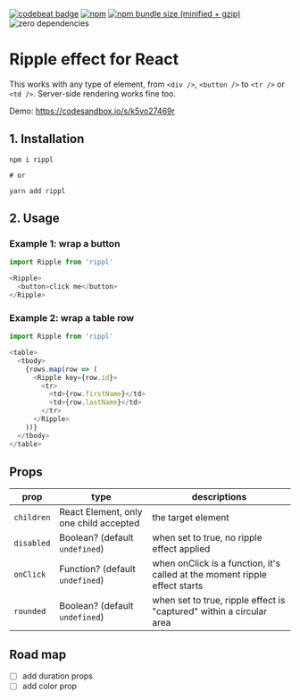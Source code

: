 [![codebeat badge](https://codebeat.co/badges/e8d05682-ba2a-41b2-b4e4-e0ffcca78444)](https://codebeat.co/projects/github-com-tungv-rippl-master)
[![npm](https://img.shields.io/npm/dt/rippl.svg)](http://npm.im/rippl)
[![npm bundle size (minified + gzip)](https://img.shields.io/bundlephobia/minzip/rippl.svg)](https://bundlephobia.com/result?p=rippl)
![zero dependencies](https://img.shields.io/badge/dependencies-0-green.svg)


# Ripple effect for React

This works with any type of element, from `<div />`, `<button />` to `<tr />` or `<td />`. Server-side rendering works fine too.

Demo: https://codesandbox.io/s/k5vo27469r

## 1. Installation

```
npm i rippl

# or

yarn add rippl
```

## 2. Usage

### Example 1: wrap a button

```js
import Ripple from 'rippl'

<Ripple>
  <button>click me</button>
</Ripple>
```

### Example 2: wrap a table row

```js
import Ripple from 'rippl'

<table>
  <tbody>
    {rows.map(row => (
      <Ripple key={row.id}>
        <tr>
          <td>{row.firstName}</td>
          <td>{row.lastName}</td>
        </tr>
      </Ripple>
    ))}
  </tbody>
</table>
```

## Props

| prop       | type                                   | descriptions                                                               |
| ---------- | -------------------------------------- | -------------------------------------------------------------------------- |
| `children` | React Element, only one child accepted | the target element                                                         |
| `disabled` | Boolean? (default `undefined`)         | when set to true, no ripple effect applied                                 |
| `onClick`  | Function? (default `undefined`)        | when onClick is a function, it's called at the moment ripple effect starts |
| `rounded`  | Boolean? (default `undefined`)         | when set to true, ripple effect is "captured" within a circular area       |

## Road map

- [ ] add duration props
- [ ] add color prop
